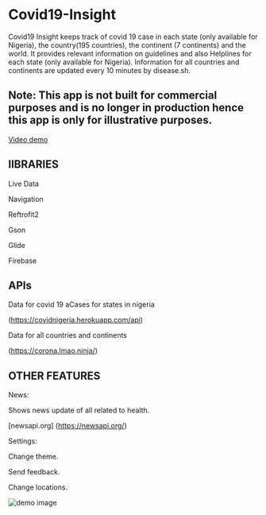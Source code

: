 # Covid19-Insight


Covid19 Insight keeps track of covid 19 case in each state (only available for Nigeria), the country(195 countries), the continent (7 continents) and the world.
It provides relevant information on guidelines and also Helplines for each state (only available for Nigeria). Information for all countries and continents are updated every 10 minutes by disease.sh.


## Note: This app is not built for commercial purposes and is no longer in production hence this app is only for illustrative purposes.


 [Video demo](https://youtu.be/9q7elJWsRjg)



## lIBRARIES

Live Data

Navigation

Reftrofit2

Gson

Glide

Firebase




## APIs

Data for covid 19 aCases for states in nigeria

(https://covidnigeria.herokuapp.com/api)


Data for all countries and continents

(https://corona.lmao.ninja/)



## OTHER FEATURES

News:

Shows news update of all related to health.

 [newsapi.org] (https://newsapi.org/)


Settings:  

Change theme.

Send feedback.

Change locations.



![demo image](https://github.com/commitware/Covid19-Insight-Nigeria/blob/master/screenshot%20(6).jpg)














